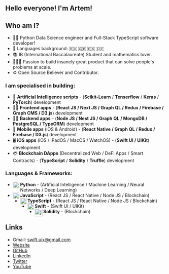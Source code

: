 ## Hello everyone! I'm Artem!

## Who am I?
- 👨‍💻 Python Data Science engineer and Full-Stack TypeScript software developer!
- 📖 Languages background: 🇷🇺 🇬🇧 🇪🇸 🇩🇪
- 📚 IB (International Baccalaureate) Student and mathematics lover.
- 👷🏻‍♂️ Passion to build insanely great product that can solve people's problems at scale.
- ⚙ Open Source Believer and Contributor.

### I am specialised in building:
- 🧬 **Artificial Intelligence scripts** - (**Scikit-Learn** / **Tenserflow** / **Keras** / **PyTorch**) development
-  👨‍💻 **Frontend apps** - (**React JS / Next JS / Graph QL / Redux / Firebase / Graph CMS / D3.js**) development
- 👨‍🔬 **Backend apps** - (**Node JS / Nest JS / Graph QL / MongoDB / PostgreSQL / TypeORM**) development
- 📱 **Mobile apps** (iOS & Android) - (**React Native / Graph QL / Redux / Firebase / D3.js**) development
- 🖥️  **iOS apps** (iOS / iPadOS / MacOS / WatchOS) - (**Swift UI / UIKit**) development
- 💳 **Blockchain DApps** (Decentralized Web / DeFi Apps / Smart Contracts) - (**TypeScript** / **Solidity** / **Truffle**) development

### Languages & Frameworks: 
- **Python** <img align="left" alt="javascript" width="20px" src="https://cdn.jsdelivr.net/npm/simple-icons@3.13.0/icons/python.svg"/> - (Artificial Intelligence / Machine Learning / Neural Networks / Deep Learning)
- **JavaScript** <img align="left" alt="javascript" width="20px" src="https://cdn.jsdelivr.net/npm/simple-icons@v3/icons/javascript.svg"/> - (React JS / React Native / Node JS / Blockchain)
- **TypeScript** <img align="left" alt="javascript" width="20px" src="https://cdn.jsdelivr.net/npm/simple-icons@v3/icons/typescript.svg"/> - (React JS / React Native / Node JS / Blockchain)
- **Swift** <img align="left" alt="swift" width="20px" src="https://cdn.jsdelivr.net/npm/simple-icons@v3/icons/swift.svg"/> - (Swift UI / UIKit)
- **Solidity** <img align="left" alt="javascript" width="24px" src="https://cdn.jsdelivr.net/npm/simple-icons@3.13.0/icons/ethereum.svg"/> - (Blockchain)

## Links
- Gmail: swift.uix@gmail.com
- [Website](https://myportfolio-dev.web.app/)
- [GitHub](https://github.com/Artem711)
- [LinkedIn](https://www.linkedin.com/in/artem77/)
- [Twitter](https://twitter.com/Artem66063023)
- [YouTube](https://www.youtube.com/channel/UC2Q2qLKUSXfPS_mxrtqvixA)

